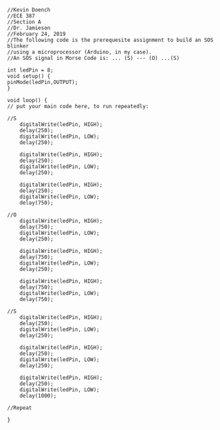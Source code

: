 	//Kevin Doench
	//ECE 387
	//Section A
	//Dr. Jamieson
	//February 24, 2019
	//The following code is the prerequesite assignment to build an SOS blinker
	//using a microprocessor (Arduino, in my case).
	//An SOS signal in Morse Code is: ... (S) --- (O) ...(S)

	int ledPin = 8;
	void setup() {
	pinMode(ledPin,OUTPUT);
	}

	void loop() {
	// put your main code here, to run repeatedly:

	//S
		digitalWrite(ledPin, HIGH);
		delay(250);
		digitalWrite(ledPin, LOW);
		delay(250);
		
		digitalWrite(ledPin, HIGH);
		delay(250);
		digitalWrite(ledPin, LOW);
		delay(250);

		digitalWrite(ledPin, HIGH);
		delay(250);
		digitalWrite(ledPin, LOW);
		delay(750);

	//O
		digitalWrite(ledPin, HIGH);
		delay(750);
		digitalWrite(ledPin, LOW);
		delay(250);

		digitalWrite(ledPin, HIGH);
		delay(750);
		digitalWrite(ledPin, LOW);
		delay(250);

		digitalWrite(ledPin, HIGH);
		delay(750);
		digitalWrite(ledPin, LOW);
		delay(750);

	//S
		digitalWrite(ledPin, HIGH);
		delay(250);
		digitalWrite(ledPin, LOW);
		delay(250);

		digitalWrite(ledPin, HIGH);
		delay(250);
		digitalWrite(ledPin, LOW);
		delay(250);

		digitalWrite(ledPin, HIGH);
		delay(250);
		digitalWrite(ledPin, LOW);
		delay(1000);

	//Repeat

	}
